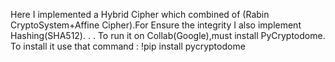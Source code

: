 Here I implemented a Hybrid Cipher which combined of (Rabin CryptoSystem+Affine Cipher).For Ensure the integrity I also implement Hashing(SHA512).
.
.
To run it on Collab(Google),must install PyCryptodome.
To install it use that command : !pip install pycryptodome
